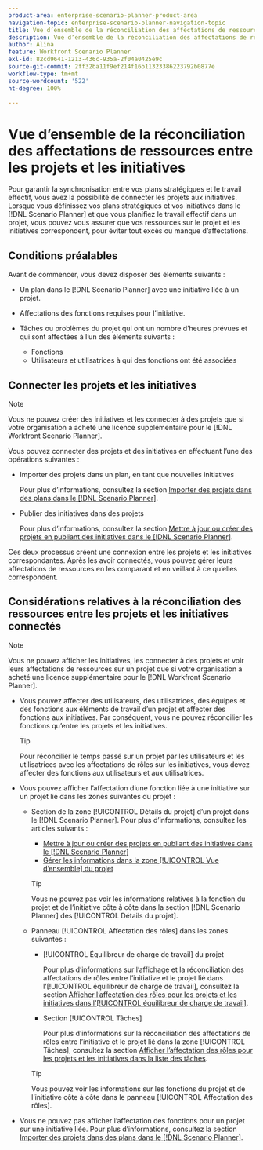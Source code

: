 ```yaml
---
product-area: enterprise-scenario-planner-product-area
navigation-topic: enterprise-scenario-planner-navigation-topic
title: Vue d’ensemble de la réconciliation des affectations de ressources entre les projets et les initiatives
description: Vue d’ensemble de la réconciliation des affectations de ressources entre les projets et les initiatives
author: Alina
feature: Workfront Scenario Planner
exl-id: 82cd9641-1213-436c-935a-2f04a0425e9c
source-git-commit: 2ff32ba11f9ef214f16b11323386223792b0877e
workflow-type: tm+mt
source-wordcount: '522'
ht-degree: 100%

---
```


# Vue d’ensemble de la réconciliation des affectations de ressources entre les projets et les initiatives

<!--
<p data-mc-conditions="QuicksilverOrClassic.Draft mode">(NOTE: two more articles were added to split content from here according to where the reconciling can happen) </p>
-->

Pour garantir la synchronisation entre vos plans stratégiques et le travail effectif, vous avez la possibilité de connecter les projets aux initiatives. Lorsque vous définissez vos plans stratégiques et vos initiatives dans le [!DNL Scenario Planner] et que vous planifiez le travail effectif dans un projet, vous pouvez vous assurer que vos ressources sur le projet et les initiatives correspondent, pour éviter tout excès ou manque d’affectations.

## Conditions préalables

Avant de commencer, vous devez disposer des éléments suivants :

* Un plan dans le [!DNL Scenario Planner] avec une initiative liée à un projet.
* Affectations des fonctions requises pour l’initiative.
* Tâches ou problèmes du projet qui ont un nombre d’heures prévues et qui sont affectées à l’un des éléments suivants :

   * Fonctions
   * Utilisateurs et utilisatrices à qui des fonctions ont été associées

## Connecter les projets et les initiatives

>[!NOTE]
>
>Vous ne pouvez créer des initiatives et les connecter à des projets que si votre organisation a acheté une licence supplémentaire pour le [!DNL Workfront Scenario Planner].

Vous pouvez connecter des projets et des initiatives en effectuant l’une des opérations suivantes :

* Importer des projets dans un plan, en tant que nouvelles initiatives

  Pour plus d’informations, consultez la section [Importer des projets dans des plans dans le  [!DNL Scenario Planner]](../scenario-planner/import-projects-to-plans.md).

* Publier des initiatives dans des projets

  Pour plus d’informations, consultez la section [Mettre à jour ou créer des projets en publiant des initiatives dans le  [!DNL Scenario Planner]](../scenario-planner/publish-scenarios-update-projects.md).

Ces deux processus créent une connexion entre les projets et les initiatives correspondantes. Après les avoir connectés, vous pouvez gérer leurs affectations de ressources en les comparant et en veillant à ce qu’elles correspondent.

## Considérations relatives à la réconciliation des ressources entre les projets et les initiatives connectés

>[!NOTE]
>
>Vous ne pouvez afficher les initiatives, les connecter à des projets et voir leurs affectations de ressources sur un projet que si votre organisation a acheté une licence supplémentaire pour le [!DNL Workfront Scenario Planner].

* Vous pouvez affecter des utilisateurs, des utilisatrices, des équipes et des fonctions aux éléments de travail d’un projet et affecter des fonctions aux initiatives. Par conséquent, vous ne pouvez réconcilier les fonctions qu’entre les projets et les initiatives.

  >[!TIP]
  >
  >Pour réconcilier le temps passé sur un projet par les utilisateurs et les utilisatrices avec les affectations de rôles sur les initiatives, vous devez affecter des fonctions aux utilisateurs et aux utilisatrices.

* Vous pouvez afficher l’affectation d’une fonction liée à une initiative sur un projet lié dans les zones suivantes du projet :

   * Section de la zone [!UICONTROL Détails du projet] d’un projet dans le [!DNL Scenario Planner]. Pour plus d’informations, consultez les articles suivants :

      * [Mettre à jour ou créer des projets en publiant des initiatives dans le  [!DNL Scenario Planner]](../scenario-planner/publish-scenarios-update-projects.md)
      * [Gérer les informations dans la zone [!UICONTROL Vue d’ensemble] du projet](../manage-work/projects/manage-projects/understand-project-overview-area.md)

     >[!TIP]
     >
     >Vous ne pouvez pas voir les informations relatives à la fonction du projet et de l’initiative côte à côte dans la section [!DNL Scenario Planner] des [!UICONTROL Détails du projet].

   * Panneau [!UICONTROL Affectation des rôles] dans les zones suivantes :

      * [!UICONTROL Équilibreur de charge de travail] du projet

        Pour plus d’informations sur l’affichage et la réconciliation des affectations de rôles entre l’initiative et le projet lié dans l’[!UICONTROL équilibreur de charge de travail], consultez la section [Afficher l’affectation des rôles pour les projets et les initiatives dans l’[!UICONTROL équilibreur de charge de travail]](../scenario-planner/show-role-allocation-workload-balancer.md).

      * Section [!UICONTROL Tâches]

        Pour plus d’informations sur la réconciliation des affectations de rôles entre l’initiative et le projet lié dans la zone [!UICONTROL Tâches], consultez la section [Afficher l’affectation des rôles pour les projets et les initiatives dans la liste des tâches](../scenario-planner/show-role-allocation-task-list-nwe.md).

     >[!TIP]
     >
     >Vous pouvez voir les informations sur les fonctions du projet et de l’initiative côte à côte dans le panneau [!UICONTROL Affectation des rôles].

* Vous ne pouvez pas afficher l’affectation des fonctions pour un projet sur une initiative liée. Pour plus d’informations, consultez la section [Importer des projets dans des plans dans le  [!DNL Scenario Planner]](../scenario-planner/import-projects-to-plans.md).

  <!--
  <MadCap:conditionalText data-mc-conditions="QuicksilverOrClassic.Draft mode">
  (NOTE: this might change - project job role visibility into initiative)
  </MadCap:conditionalText>
  -->

